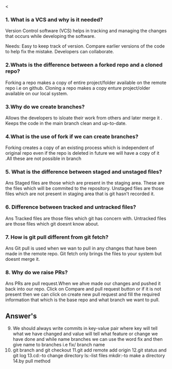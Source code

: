 <

<!-- Write your notes here -->

### 1. What is a VCS and why is it needed?

Version Control software (VCS) helps in tracking and managing the changes that occurs while developing the software.

Needs:
Easy to keep track of version.
Compare earlier versions of the code to help fix the mistake.
Developers can collaborate.

### 2.Whats is the difference between a forked repo and a cloned repo?

Forking a repo makes a copy of entire project/folder available on the remote repo i.e on github.
Cloning a repo makes a copy enture project/older available on our local system.

### 3.Why do we create branches?

Allows the developers to isloate their work from others and later merge it .
Keeps the code in the main branch clean and up-to-date.

### 4.What is the use of fork if we can create branches?

Forking creates a copy of an existing process which is independent of original repo even if the repo is deleted in future we will have a copy of it .All these are not possible in branch

### 5. What is the difference between staged and unstaged files?
Ans Staged files are those which are present in the staging area. These are the files which will be commited to the repository.
Unstaged files are those files which are not present in staging area that is git hasn't recorded it.

### 6. Difference between tracked and untracked files?
Ans Tracked files are those files which git has concern with.
Untracked files are those files which git doesnt know about.

### 7. How is git pull different from git fetch?
Ans Git pull is used when we wan to pull in any changes that have been made in the remote repo. Git fetch only brings the files to your system but doesnt merge it.

### 8. Why do we raise PRs?
Ans PRs are pull request.When we ahve made our changes and pushed it back into our repo. Click on Compare and pull request button or if it is not present then we can click on create new pull request and fill the required information that which is the base repo and what branch we want to pull.
## Answer's
9. We should always write commits in key-value pair where key will tell what we have changed and value will tell what feature or change we have done  and while name branches we can use the word fix and then give name to branches i.e fix/ branch name
10. git branch <branch name> and git checkout<new branch name>
11.git add remote add origin <URLfromgithub>
12.git status and git log
13.cd:-to change directory
  ls:-list files
  mkdir:-to make a directory
  14.by pull method
